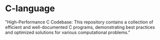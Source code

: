# C-language
"High-Performance C Codebase: This repository contains a collection of efficient and well-documented C programs, demonstrating best practices and optimized solutions for various computational problems."
